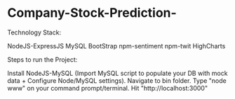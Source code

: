 # Company-Stock-Prediction-

Technology Stack:

NodeJS-ExpressJS
MySQL
BootStrap
npm-sentiment
npm-twit
HighCharts


Steps to run the Project:

Install NodeJS-MySQL (Import MySQL script to populate your DB with mock data + Configure Node/MySQL settings).
Navigate to bin folder.
Type "node www" on your command prompt/terminal.
Hit "http://localhost:3000"
